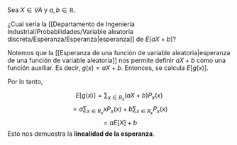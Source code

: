 
Sea $X\in VA$  y $a,b\in\mathbb{R}$.

¿Cual sería la [[Departamento de Ingeniería Industrial/Probabilidades/Variable aleatoria discreta/Esperanza/Esperanza|esperanza]] de $E[aX + b]$? 

Notemos que la [[Esperanza de una función de variable aleatoria|esperanza de una función de variable aleatoria]] nos permite definir $aX + b$ como una función auxiliar. Es decir, $g(x) = aX + b$. Entonces, se calcula $E[g(x)]$. 

Por lo tanto, 

$$E[g(x)] = \sum_{x\in R_x}(aX + b)P_x(x)$$ 
$$=a\sum_{x\in R_x} xP_x(x) + b\sum_{x\in R_x}P_x(x)$$ $$=aE[X] + b$$ 
Esto nos demuestra la **linealidad de la esperanza**. 